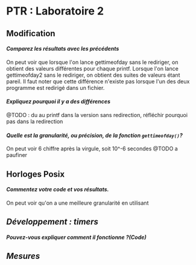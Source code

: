 # PTR : Laboratoire 2

## Modification

#### *Comparez les résultats avec les précédents*

On peut voir que lorsque l'on lance gettimeofday sans le rediriger, on obtient des valeurs différentes pour chaque printf. Lorsque l'on lance gettimeofday2 sans le rediriger, on obtient des suites de valeurs étant pareil.
Il faut noter que cette différence n'existe pas lorsque l'un des deux programme est redirigé dans un fichier.

#### *Expliquez pourquoi il y a des différences*
@TODO : du au printf dans la version sans redirection, réfléchir pourquoi pas dans la redirection

#### *Quelle est la granularité, ou précision, de la fonction `gettimeofday()`?*

On peut voir 6 chiffre après la virgule, soit 10^-6 secondes
@TODO a paufiner

## Horloges Posix

#### *Commentez votre code et vos résultats.*

On peut voir qu'on a une meilleure granularité en utilisant

## *Développement : timers*

#### *Pouvez-vous expliquer comment il fonctionne ?(Code)*

## *Mesures*
